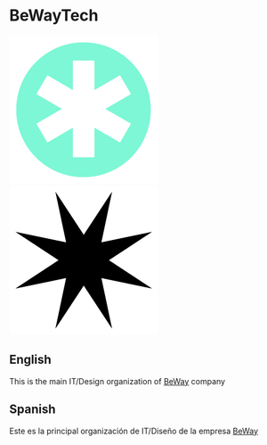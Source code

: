 # BeWayTech

![IT](./assets/it_team_logo.png)
![IT](./assets/design_team_logo.png)

## English

This is the main IT/Design organization of [BeWay](https://beway.com) company

## Spanish

Este es la principal organización de IT/Diseño de la empresa [BeWay](https://beway.com)

